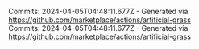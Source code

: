 Commits: 2024-04-05T04:48:11.677Z - Generated via https://github.com/marketplace/actions/artificial-grass
<br>
Commits: 2024-04-05T04:48:11.677Z - Generated via https://github.com/marketplace/actions/artificial-grass
<br>
